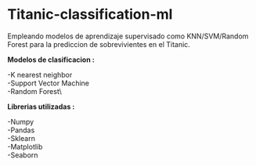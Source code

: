 # Titanic-classification-ml

Empleando modelos de aprendizaje supervisado como KNN/SVM/Random Forest para la prediccion de sobrevivientes en el Titanic.

**Modelos de clasificacion :**

-K nearest neighbor\
-Support Vector Machine\
-Random Forest\

**Librerias utilizadas :**

-Numpy\
-Pandas\
-Sklearn\
-Matplotlib\
-Seaborn
